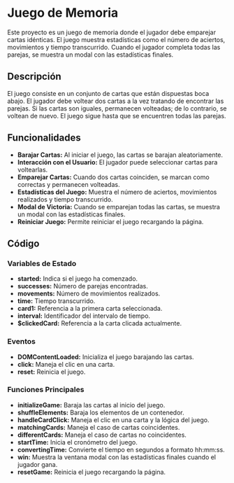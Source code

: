 # Juego de Memoria

Este proyecto es un juego de memoria donde el jugador debe emparejar cartas idénticas. El juego muestra estadísticas como el número de aciertos, movimientos y tiempo transcurrido. Cuando el jugador completa todas las parejas, se muestra un modal con las estadísticas finales.

## Descripción

El juego consiste en un conjunto de cartas que están dispuestas boca abajo. El jugador debe voltear dos cartas a la vez tratando de encontrar las parejas. Si las cartas son iguales, permanecen volteadas; de lo contrario, se voltean de nuevo. El juego sigue hasta que se encuentren todas las parejas.

## Funcionalidades

- **Barajar Cartas:** Al iniciar el juego, las cartas se barajan aleatoriamente.
- **Interacción con el Usuario:** El jugador puede seleccionar cartas para voltearlas.
- **Emparejar Cartas:** Cuando dos cartas coinciden, se marcan como correctas y permanecen volteadas.
- **Estadísticas del Juego:** Muestra el número de aciertos, movimientos realizados y tiempo transcurrido.
- **Modal de Victoria:** Cuando se emparejan todas las cartas, se muestra un modal con las estadísticas finales.
- **Reiniciar Juego:** Permite reiniciar el juego recargando la página.

## Código

### Variables de Estado

- **started:** Indica si el juego ha comenzado.
- **successes:** Número de parejas encontradas.
- **movements:** Número de movimientos realizados.
- **time:** Tiempo transcurrido.
- **card1:** Referencia a la primera carta seleccionada.
- **interval:** Identificador del intervalo de tiempo.
- **$clickedCard:** Referencia a la carta clicada actualmente.

### Eventos

- **DOMContentLoaded:** Inicializa el juego barajando las cartas.
- **click:** Maneja el clic en una carta.
- **reset:** Reinicia el juego.

### Funciones Principales

- **initializeGame:** Baraja las cartas al inicio del juego.
- **shuffleElements:** Baraja los elementos de un contenedor.
- **handleCardClick:** Maneja el clic en una carta y la lógica del juego.
- **matchingCards:** Maneja el caso de cartas coincidentes.
- **differentCards:** Maneja el caso de cartas no coincidentes.
- **startTime:** Inicia el cronómetro del juego.
- **convertingTime:** Convierte el tiempo en segundos a formato hh:mm:ss.
- **win:** Muestra la ventana modal con las estadísticas finales cuando el jugador gana.
- **resetGame:** Reinicia el juego recargando la página.
